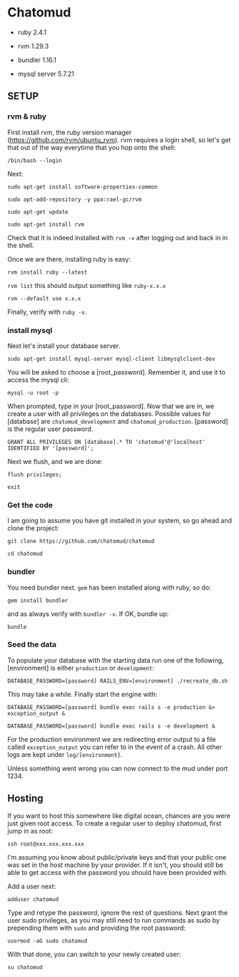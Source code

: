 # Chatomud

* ruby 2.4.1

* rvm 1.29.3

* bundler 1.16.1

* mysql server 5.7.21

## SETUP

### rvm & ruby

First install rvm, the ruby version manager (https://github.com/rvm/ubuntu_rvm). rvm requires a login shell, so let's get that out of the way everytime that you hop onto the shell:

`/bin/bash --login`

Next:

`sudo apt-get install software-properties-common`

`sudo apt-add-repository -y ppa:rael-gc/rvm`

`sudo apt-get update`

`sudo apt-get install rvm`

Check that it is indeed installed with `rvm -v` after logging out and back in in the shell.

Once we are there, installing ruby is easy:

`rvm install ruby --latest`

`rvm list` this should output something like `ruby-x.x.x`

`rvm --default use x.x.x`

Finally, verify with `ruby -v`.

### install mysql

Next let's install your database server.

`sudo apt-get install mysql-server mysql-client libmysqlclient-dev`

You will be asked to choose a [root_password]. Remember it, and use it to access the mysql cli:

`mysql -u root -p`

When prompted, type in your [root_password]. Now that we are in, we create a user with all privileges on the databases. Possible values for [database] are `chatomud_development` and `chatomud_production`. [password] is the regular user password.

`GRANT ALL PRIVILEGES ON [database].* TO 'chatomud'@'localhost' IDENTIFIED BY '[password]';`

Next we flush, and we are done:

`flush privileges;`

`exit`

### Get the code

I am going to assume you have git installed in your system, so go ahead and clone the project:

`git clone https://github.com/chatomud/chatomud`

`cd chatomud`

### bundler

You need bundler next. `gem` has been installed along with ruby, so do:

`gem install bundler`

and as always verify with `bundler -v`. If OK, bundle up:

`bundle`

### Seed the data

To populate your database with the starting data run one of the following, [environment] is either `production` or `development`:

`DATABASE_PASSWORD=[password] RAILS_ENV=[environment] ./recreate_db.sh`

This may take a while. Finally start the engine with:

`DATABASE_PASSWORD=[password] bundle exec rails s -e production &> exception_output &`

`DATABASE_PASSWORD=[password] bundle exec rails s -e development &`

For the production environment we are redirecting error output to a file called `exception_output` you can refer to in the event of a crash. All other logs are kept under `log/[environment]`.

Unless something went wrong you can now connect to the mud under port 1234.

## Hosting

If you want to host this somewhere like digital ocean, chances are you were just given root access. To create a regular user to deploy chatomud, first jump in as root:

`ssh root@xxx.xxx.xxx.xxx`

I'm assuming you know about public/private keys and that your public one was set in the host machine by your provider. If it isn't, you should still be able to get access with the password you should have been provided with.

Add a user next:

`adduser chatomud`

Type and retype the password, ignore the rest of questions. Next grant the user sudo privileges, as you may still need to run commands as sudo by prepending them with `sudo` and providing the root password:

`usermod -aG sudo chatomud`

With that done, you can switch to your newly created user:

`su chatomud`

